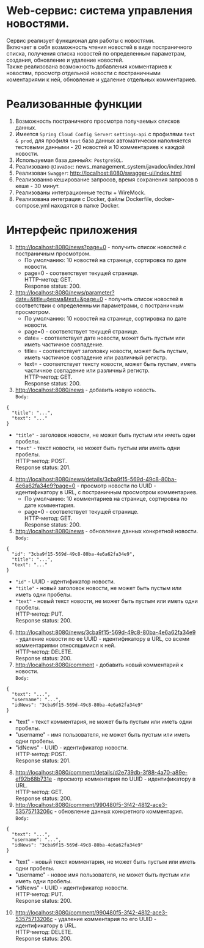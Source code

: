 # Web-сервис: система управления новостями.
Сервис реализует функционал для работы с новостями.  
Включает в себя возможность чтения новостей в виде постраничного списка, получения списка новостей по определенным параметрам, создания, обновление и удаление новостей.  
Также реализована возможность добавления комментариев к новостям, просмотр отдельной новости с постраничными коментариями к ней, обновление и удаление отдельных комментариев.  
# Реализованные функции
1. Возможность постраничного просмотра получаемых списков данных.  
2. Имеется `Spring Cloud Config Server`: `settings-api` с профилями `test & prod`, для профиля `test` база данных автоматически наполняется тестовыми данными - 20 новостей и 10 комментариев к каждой новости.  
3. Используемая база данныйх: `PostgreSQL`.  
4. Реализовано `@JavaDoc`: news_management_system/javadoc/index.html  
5. Реализован `Swagger`: <http://localhost:8080/swagger-ui/index.html>  
6. Реализованно кеширование запросов, время сохранения запросов в кеше - 30 минут.
7. Реализованы интеграционные тесты + WireMock.
8. Реализована интеграция с Docker, файлы Dockerfile, docker-compose.yml находятся в папке Docker.   
# Интерфейс приложения
1. <http://localhost:8080/news?page=0> - получить список новостей с постраничным просмотром.  
	- По умолчанию: 10 новостей на странице, сортировка по дате новости.  
	- page=0 - соответствует текущей странице.  
	HTTP-метод: GET.  
	Response status: 200.   
2. <http://localhost:8080/news/parameter?date=&title=ферма&text=&page=0> - получить список новостей в соответствии с определенными параметрами, с постраничным просмотром.  
	- По умолчанию: 10 новостей на странице, сортировка по дате новости.  
	- page=0 - соответствует текущей странице.  
	- date= - соответствует дате новости, может быть пустым или иметь частичное совпадение.  
	- title= - соответствует заголовку новости, может быть пустым, иметь частичное совпадение или различный регистр.  
	- text= - соответствует тексту новости, может быть пустым, иметь частичное совпадение или различный регистр.  
	HTTP-метод: GET.  
	Response status: 200.   
3. <http://localhost:8080/news> - добавить новую новость.  
	`Body:`  
```
{
  "title": "...",
  "text": "..."
}
```
- `"title"` - заголовок новости, не может быть пустым или иметь одни пробелы.  
- `"text"` - текст новости, не может быть пустым или иметь одни пробелы.  
    HTTP-метод: POST.  
	Response status: 201.   
4. <http://localhost:8080/news/details/3cba9f15-569d-49c8-80ba-4e6a62fa34e9?page=0> - просмотр новости по UUID - идентификатору в URL, с постраничным просмотром комментариев.  
	- По умолчанию: 10 комментариев на странице, сортировка по дате комментария.  
	- page=0 - соответствует текущей странице.  
	HTTP-метод: GET.  
	Response status: 200.   
5. <http://localhost:8080/news> - обновление данных конкретной новости.  
	`Body:`  
```
{
  "id": "3cba9f15-569d-49c8-80ba-4e6a62fa34e9",
  "title": "...",
  "text": "..."
}
```
- `"id"` - UUID - идентификатор новости.  
- `"title"` - новый заголовок новости, не может быть пустым или иметь одни пробелы.  
- `"text"` - новый текст новости, не может быть пустым или иметь одни пробелы.  
    HTTP-метод: PUT.  
	Response status: 200.   
6. <http://localhost:8080/news/3cba9f15-569d-49c8-80ba-4e6a62fa34e9> - удаление новости по ее UUID - идентификатору в URL, со всеми комментариями относящимися к ней.  
	HTTP-метод: DELETE.  
	Response status: 200.   
7. <http://localhost:8080/comment> - добавить новый комментарий к новости.  
	`Body:`  
```
{
  "text": "...",
  "username": "...",
  "idNews": "3cba9f15-569d-49c8-80ba-4e6a62fa34e9"
}
```
- "text" - текст комментария, не может быть пустым или иметь одни пробелы.  
- "username" - имя пользователя, не может быть пустым или иметь одни пробелы.  
- "idNews" - UUID - идентификатор новости.  
    HTTP-метод: POST.  
	Response status: 201.   
8. <http://localhost:8080/comment/details/d2e739db-3f88-4a70-a89e-ef92b68b731e> - просмотр комментария по UUID - идентификатору в URL.  
	HTTP-метод: GET.  
	Response status: 200.   
9. <http://localhost:8080/comment/990480f5-3f42-4812-ace3-53575713206c> - обновление данных конкретного комментария.  
	`Body:`  
```	
{
  "text": "...",
  "username": "...",
  "idNews": "3cba9f15-569d-49c8-80ba-4e6a62fa34e9"
}
```
- "text" - новый текст комментария, не может быть пустым или иметь одни пробелы.  
- "username" - новое имя пользователя, не может быть пустым или иметь одни пробелы.  
- "idNews" - UUID - идентификатор новости.  
    HTTP-метод: PUT.  
	Response status: 200.   
10. <http://localhost:8080/comment/990480f5-3f42-4812-ace3-53575713206c> - удаление комментария по его UUID - идентификатору в URL.  
	HTTP-метод: DELETE.  
	Response status: 200.   
